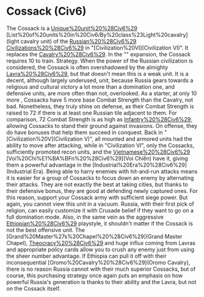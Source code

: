 # Cossack (Civ6)

The Cossack is a [Unique%20unit%20%28Civ6%29](unique) [List%20of%20units%20in%20Civ6/By%20class%23Light%20cavalry](light cavalry unit) of the [Russian%20%28Civ6%29](Russian) [Civilizations%20%28Civ6%29](civilization) in "[Civilization%20VI](Civilization VI)". It replaces the [Cavalry%20%28Civ6%29](Cavalry).
In the "" expansion, the Cossack requires 10 to train.
Strategy.
When the power of the Russian civilization is considered, the Cossack is often overshadowed by the almighty [Lavra%20%28Civ6%29](Lavra), but that doesn't mean this is a weak unit. It is a decent, although largely underused, unit, because Russia gears towards a religious and cultural victory a lot more than a domination one, and defensive units, are more often than not, overlooked. 
As a starter, at only 10 more , Cossacks have 5 more base Combat Strength than the Cavalry, not bad. Nonetheless, they truly shine on defense, as their Combat Strength is raised to 72 if there is at least one Russian tile adjacent to them. For comparison, 72 Combat Strength is as high as [Infantry%20%28Civ6%29](Infantry), allowing Cossacks to stand their ground against invasions. 
On offense, they do have bonuses that help them succeed in conquest. Back in "[Civilization%20V](Civilization V)", all mounted and armored units had the ability to move after attacking, while in "Civilization VI", only the Cossacks, sufficiently promoted recon units, and the [Vietnamese%20%28Civ6%29](Vietnamese) [Voi%20Chi%E1%BA%BFn%20%28Civ6%29](Voi Chiến) have it, giving them a powerful advantage in the [Industrial%20Era%20%28Civ6%29](Industrial Era). Being able to harry enemies with hit-and-run attacks means it is easier for a group of Cossacks to focus down an enemy by alternating their attacks. They are not exactly the best at taking cities, but thanks to their defensive bonus, they are good at defending newly captured ones. For this reason, support your Cossack army with sufficient siege power. 
But again, you cannot view this unit in a vacuum. Russia, with their first pick of religion, can easily customize it with Crusade belief if they want to go on a full domination mode. Also, in the same vein as the aggressive [Ethiopian%20%28Civ6%29](Ethiopia) playstyle, it shouldn't matter if the Cossack is not the best offensive unit. The [Grand%20Master%27s%20Chapel%20%28Civ6%29](Grand Master Chapel), [Theocracy%20%28Civ6%29](Theocracy) and huge influx coming from Lavras and appropriate policy cards allow you to crush any enemy just from using the sheer number advantage. If Ethiopia can pull it off with their inconsequential [Oromo%20Cavalry%20%28Civ6%29](Oromo Cavalry), there is no reason Russia cannot with their much superior Cossacks, but of course, this purchasing strategy once again puts an emphasis on how powerful Russia's generation is thanks to their ability and the Lavra, but not on the Cossack itself.